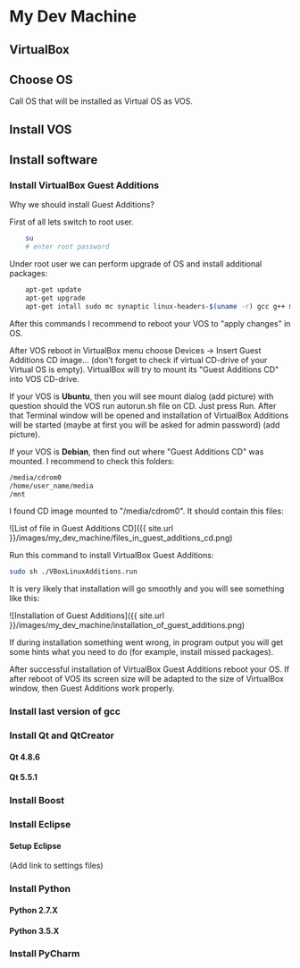 # My Dev Machine

## VirtualBox
## Choose OS
Call OS that will be installed as Virtual OS as VOS.

## Install VOS

## Install software
### Install VirtualBox Guest Additions
Why we should install Guest Additions?

First of all lets switch to root user.
``` bash
    su
    # enter root password
```

Under root user we can perform upgrade of OS and install additional packages:
``` bash
    apt-get update
    apt-get upgrade
    apt-get intall sudo mc synaptic linux-headers-$(uname -r) gcc g++ make git
```

After this commands I recommend to reboot your VOS to "apply changes" in OS.

After VOS reboot in VirtualBox menu choose Devices -> Insert Guest Additions CD image... (don't forget
to check if virtual CD-drive of your Virtual OS is empty). VirtualBox will try to
mount its "Guest Additions CD" into VOS CD-drive. 

If your VOS is **Ubuntu**, then you will see mount dialog (add picture) with question should the VOS run
autorun.sh file on CD. Just press Run. After that Terminal window will be opened and
installation of VirtualBox Additions will be started (maybe at first you will be asked
for admin password) (add picture).

If your VOS is **Debian**, then find out where "Guest Additions CD" was mounted. I recommend to
check this folders:
``` txt
/media/cdrom0
/home/user_name/media
/mnt
```

I found CD image mounted to "/media/cdrom0". It should contain this files:

![List of file in Guest Additions CD]({{ site.url }}/images/my_dev_machine/files_in_guest_additions_cd.png)

Run this command to install VirtualBox Guest Additions:
``` bash
sudo sh ./VBoxLinuxAdditions.run
```

It is very likely that installation will go smoothly and you will see something like this:

![Installation of Guest Additions]({{ site.url }}/images/my_dev_machine/installation_of_guest_additions.png)

If during installation something went wrong, in program output you will get some hints what you need to do
(for example, install missed packages).

After successful installation of VirtualBox Guest Additions reboot your OS. If after reboot of VOS its screen
size will be adapted to the size of VirtualBox window, then Guest Additions work properly.

### Install last version of gcc

### Install Qt and QtCreator
#### Qt 4.8.6

#### Qt 5.5.1

### Install Boost

### Install Eclipse

#### Setup Eclipse
(Add link to settings files)

### Install Python
#### Python 2.7.X

#### Python 3.5.X

### Install PyCharm
